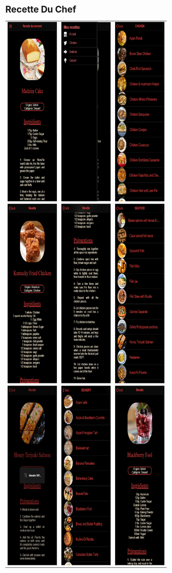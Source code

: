 # Recette Du Chef

<table>
  <tr>
    <td><img src="/screenshots/screenshot1.png" width=270 height=560></td>
    <td><img src="/screenshots/screenshot2.png" width=270 height=560></td>
    <td><img src="/screenshots/screenshot3.png" width=270 height=560></td>
  </tr>
    <tr>
    <td><img src="/screenshots/screenshot4.png" width=270 height=560></td>
    <td><img src="/screenshots/screenshot5.png" width=270 height=560></td>
    <td><img src="/screenshots/screenshot6.png" width=270 height=560></td>
  </tr>
    <tr>
    <td><img src="/screenshots/screenshot7.png" width=270 height=560></td>
    <td><img src="/screenshots/screenshot9.png" width=270 height=560></td>
    <td><img src="/screenshots/screenshot10.png" width=270 height=560></td>
  </tr>

 </table>
